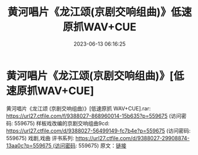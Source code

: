 ﻿---
title: 黄河唱片《龙江颂(京剧交响组曲)》低速原抓WAV+CUE
date: 2023-06-13 06:16:25
categories: WAV车载音乐、镜像
tags: 华语中文
---
# 黄河唱片《龙江颂(京剧交响组曲)》[低速原抓WAV+CUE]

黄河唱片《龙江颂 (京剧交响组曲)》[低速原抓 WAV+CUE].rar: https://url27.ctfile.com/f/9388027-868960014-15b635?p=559675
(访问密码: 559675)
样板戏改编的京剧交响组曲9cd: https://url27.ctfile.com/d/9388027-56499149-fc7b4e?p=559675
(访问密码: 559675)
戏剧,戏曲 评书系列: https://url27.ctfile.com/d/9388027-29908874-13aa0c?p=559675 (访问密码:
559675)
原文：[链接](https://blog.sina.com.cn/s/blog_1647c7e76010312bd.html)